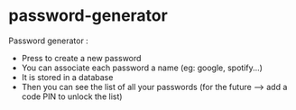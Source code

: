 # password-generator
Password generator :
- Press to create a new password
- You can associate each password a name (eg: google, spotify...)
- It is stored in a database
- Then you can see the list of all your passwords (for the future --> add a code PIN to unlock the list)
